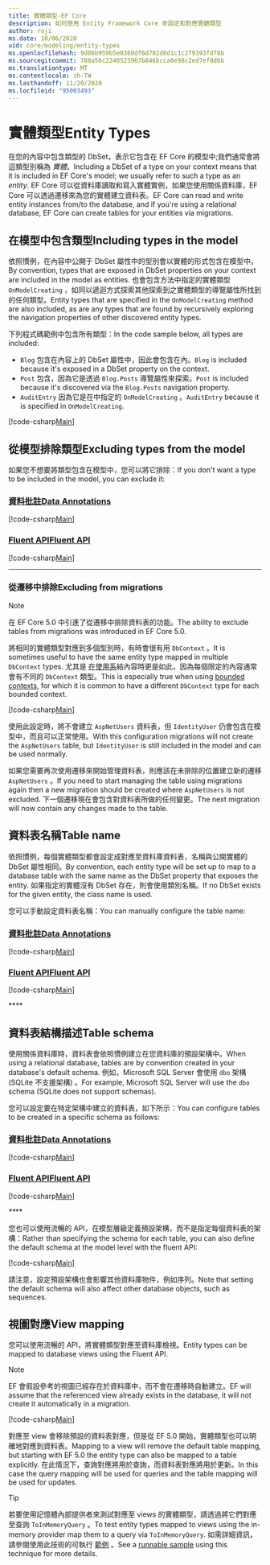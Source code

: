 ```yaml
---
title: 實體類型-EF Core
description: 如何使用 Entity Framework Core 來設定和對應實體類型
author: roji
ms.date: 10/06/2020
uid: core/modeling/entity-types
ms.openlocfilehash: 9d86b959b5e0360df6d782d8d1c1c2f9393fdf8b
ms.sourcegitcommit: 788a56c2248523967b846bcca0e98c2ed7ef0d6b
ms.translationtype: MT
ms.contentlocale: zh-TW
ms.lasthandoff: 11/20/2020
ms.locfileid: "95003493"
---
```

# <a name="entity-types"></a><span data-ttu-id="21f11-103">實體類型</span><span class="sxs-lookup"><span data-stu-id="21f11-103">Entity Types</span></span>

<span data-ttu-id="21f11-104">在您的內容中包含類型的 DbSet，表示它包含在 EF Core 的模型中;我們通常會將這類型別稱為 *實體*。</span><span class="sxs-lookup"><span data-stu-id="21f11-104">Including a DbSet of a type on your context means that it is included in EF Core's model; we usually refer to such a type as an *entity*.</span></span> <span data-ttu-id="21f11-105">EF Core 可以從資料庫讀取和寫入實體實例，如果您使用關係資料庫，EF Core 可以透過遷移來為您的實體建立資料表。</span><span class="sxs-lookup"><span data-stu-id="21f11-105">EF Core can read and write entity instances from/to the database, and if you're using a relational database, EF Core can create tables for your entities via migrations.</span></span>

## <a name="including-types-in-the-model"></a><span data-ttu-id="21f11-106">在模型中包含類型</span><span class="sxs-lookup"><span data-stu-id="21f11-106">Including types in the model</span></span>

<span data-ttu-id="21f11-107">依照慣例，在內容中公開于 DbSet 屬性中的型別會以實體的形式包含在模型中。</span><span class="sxs-lookup"><span data-stu-id="21f11-107">By convention, types that are exposed in DbSet properties on your context are included in the model as entities.</span></span> <span data-ttu-id="21f11-108">也會包含方法中指定的實體類型 `OnModelCreating` ，如同以遞迴方式探索其他探索到之實體類型的導覽屬性所找到的任何類型。</span><span class="sxs-lookup"><span data-stu-id="21f11-108">Entity types that are specified in the `OnModelCreating` method are also included, as are any types that are found by recursively exploring the navigation properties of other discovered entity types.</span></span>

<span data-ttu-id="21f11-109">下列程式碼範例中包含所有類型：</span><span class="sxs-lookup"><span data-stu-id="21f11-109">In the code sample below, all types are included:</span></span>

* <span data-ttu-id="21f11-110">`Blog` 包含在內容上的 DbSet 屬性中，因此會包含在內。</span><span class="sxs-lookup"><span data-stu-id="21f11-110">`Blog` is included because it's exposed in a DbSet property on the context.</span></span>
* <span data-ttu-id="21f11-111">`Post` 包含，因為它是透過 `Blog.Posts` 導覽屬性來探索。</span><span class="sxs-lookup"><span data-stu-id="21f11-111">`Post` is included because it's discovered via the `Blog.Posts` navigation property.</span></span>
* <span data-ttu-id="21f11-112">`AuditEntry` 因為它是在中指定的 `OnModelCreating` 。</span><span class="sxs-lookup"><span data-stu-id="21f11-112">`AuditEntry` because it is specified in `OnModelCreating`.</span></span>

[!code-csharp[Main](../../../samples/core/Modeling/Conventions/EntityTypes.cs?name=EntityTypes&highlight=3,7,16)]

## <a name="excluding-types-from-the-model"></a><span data-ttu-id="21f11-113">從模型排除類型</span><span class="sxs-lookup"><span data-stu-id="21f11-113">Excluding types from the model</span></span>

<span data-ttu-id="21f11-114">如果您不想要將類型包含在模型中，您可以將它排除：</span><span class="sxs-lookup"><span data-stu-id="21f11-114">If you don't want a type to be included in the model, you can exclude it:</span></span>

### <a name="data-annotations"></a>[<span data-ttu-id="21f11-115">資料批註</span><span class="sxs-lookup"><span data-stu-id="21f11-115">Data Annotations</span></span>](#tab/data-annotations)

[!code-csharp[Main](../../../samples/core/Modeling/DataAnnotations/IgnoreType.cs?name=IgnoreType&highlight=1)]

### <a name="fluent-api"></a>[<span data-ttu-id="21f11-116">Fluent API</span><span class="sxs-lookup"><span data-stu-id="21f11-116">Fluent API</span></span>](#tab/fluent-api)

[!code-csharp[Main](../../../samples/core/Modeling/FluentAPI/IgnoreType.cs?name=IgnoreType&highlight=3)]

***

### <a name="excluding-from-migrations"></a><span data-ttu-id="21f11-117">從遷移中排除</span><span class="sxs-lookup"><span data-stu-id="21f11-117">Excluding from migrations</span></span>

> [!NOTE]
> <span data-ttu-id="21f11-118">在 EF Core 5.0 中引進了從遷移中排除資料表的功能。</span><span class="sxs-lookup"><span data-stu-id="21f11-118">The ability to exclude tables from migrations was introduced in EF Core 5.0.</span></span>

<span data-ttu-id="21f11-119">將相同的實體類型對應到多個型別時，有時會很有用 `DbContext` 。</span><span class="sxs-lookup"><span data-stu-id="21f11-119">It is sometimes useful to have the same entity type mapped in multiple `DbContext` types.</span></span> <span data-ttu-id="21f11-120">尤其是 [在使用系](https://www.martinfowler.com/bliki/BoundedContext.html)結內容時更是如此，因為每個限定的內容通常會有不同的 `DbContext` 類型。</span><span class="sxs-lookup"><span data-stu-id="21f11-120">This is especially true when using [bounded contexts](https://www.martinfowler.com/bliki/BoundedContext.html), for which it is common to have a different `DbContext` type for each bounded context.</span></span>

[!code-csharp[Main](../../../samples/core/Modeling/FluentAPI/TableExcludeFromMigrations.cs?name=TableExcludeFromMigrations&highlight=4)]

<span data-ttu-id="21f11-121">使用此設定時，將不會建立 `AspNetUsers` 資料表，但 `IdentityUser` 仍會包含在模型中，而且可以正常使用。</span><span class="sxs-lookup"><span data-stu-id="21f11-121">With this configuration migrations will not create the `AspNetUsers` table, but `IdentityUser` is still included in the model and can be used normally.</span></span>

<span data-ttu-id="21f11-122">如果您需要再次使用遷移來開始管理資料表，則應該在未排除的位置建立新的遷移 `AspNetUsers` 。</span><span class="sxs-lookup"><span data-stu-id="21f11-122">If you need to start managing the table using migrations again then a new migration should be created where `AspNetUsers` is not excluded.</span></span> <span data-ttu-id="21f11-123">下一個遷移現在會包含對資料表所做的任何變更。</span><span class="sxs-lookup"><span data-stu-id="21f11-123">The next migration will now contain any changes made to the table.</span></span>

## <a name="table-name"></a><span data-ttu-id="21f11-124">資料表名稱</span><span class="sxs-lookup"><span data-stu-id="21f11-124">Table name</span></span>

<span data-ttu-id="21f11-125">依照慣例，每個實體類型都會設定成對應至資料庫資料表，名稱與公開實體的 DbSet 屬性相同。</span><span class="sxs-lookup"><span data-stu-id="21f11-125">By convention, each entity type will be set up to map to a database table with the same name as the DbSet property that exposes the entity.</span></span> <span data-ttu-id="21f11-126">如果指定的實體沒有 DbSet 存在，則會使用類別名稱。</span><span class="sxs-lookup"><span data-stu-id="21f11-126">If no DbSet exists for the given entity, the class name is used.</span></span>

<span data-ttu-id="21f11-127">您可以手動設定資料表名稱：</span><span class="sxs-lookup"><span data-stu-id="21f11-127">You can manually configure the table name:</span></span>

### <a name="data-annotations"></a>[<span data-ttu-id="21f11-128">資料批註</span><span class="sxs-lookup"><span data-stu-id="21f11-128">Data Annotations</span></span>](#tab/data-annotations)

[!code-csharp[Main](../../../samples/core/Modeling/DataAnnotations/TableName.cs?Name=TableName&highlight=1)]

### <a name="fluent-api"></a>[<span data-ttu-id="21f11-129">Fluent API</span><span class="sxs-lookup"><span data-stu-id="21f11-129">Fluent API</span></span>](#tab/fluent-api)

[!code-csharp[Main](../../../samples/core/Modeling/FluentAPI/TableName.cs?Name=TableName&highlight=3-4)]

<span data-ttu-id="21f11-130">\*\*_</span><span class="sxs-lookup"><span data-stu-id="21f11-130">\*\*_</span></span>

## <a name="table-schema"></a><span data-ttu-id="21f11-131">資料表結構描述</span><span class="sxs-lookup"><span data-stu-id="21f11-131">Table schema</span></span>

<span data-ttu-id="21f11-132">使用關係資料庫時，資料表會依照慣例建立在您資料庫的預設架構中。</span><span class="sxs-lookup"><span data-stu-id="21f11-132">When using a relational database, tables are by convention created in your database's default schema.</span></span> <span data-ttu-id="21f11-133">例如，Microsoft SQL Server 會使用 `dbo` 架構 (SQLite 不支援架構) 。</span><span class="sxs-lookup"><span data-stu-id="21f11-133">For example, Microsoft SQL Server will use the `dbo` schema (SQLite does not support schemas).</span></span>

<span data-ttu-id="21f11-134">您可以設定要在特定架構中建立的資料表，如下所示：</span><span class="sxs-lookup"><span data-stu-id="21f11-134">You can configure tables to be created in a specific schema as follows:</span></span>

### <a name="data-annotations"></a>[<span data-ttu-id="21f11-135">資料批註</span><span class="sxs-lookup"><span data-stu-id="21f11-135">Data Annotations</span></span>](#tab/data-annotations)

[!code-csharp[Main](../../../samples/core/Modeling/DataAnnotations/TableNameAndSchema.cs?name=TableNameAndSchema&highlight=1)]

### <a name="fluent-api"></a>[<span data-ttu-id="21f11-136">Fluent API</span><span class="sxs-lookup"><span data-stu-id="21f11-136">Fluent API</span></span>](#tab/fluent-api)

[!code-csharp[Main](../../../samples/core/Modeling/FluentAPI/TableNameAndSchema.cs?name=TableNameAndSchema&highlight=3-4)]

<span data-ttu-id="21f11-137">_\*\*</span><span class="sxs-lookup"><span data-stu-id="21f11-137">_\*\*</span></span>

<span data-ttu-id="21f11-138">您也可以使用流暢的 API，在模型層級定義預設架構，而不是指定每個資料表的架構：</span><span class="sxs-lookup"><span data-stu-id="21f11-138">Rather than specifying the schema for each table, you can also define the default schema at the model level with the fluent API:</span></span>

[!code-csharp[Main](../../../samples/core/Modeling/FluentAPI/DefaultSchema.cs?name=DefaultSchema&highlight=3)]

<span data-ttu-id="21f11-139">請注意，設定預設架構也會影響其他資料庫物件，例如序列。</span><span class="sxs-lookup"><span data-stu-id="21f11-139">Note that setting the default schema will also affect other database objects, such as sequences.</span></span>

## <a name="view-mapping"></a><span data-ttu-id="21f11-140">視圖對應</span><span class="sxs-lookup"><span data-stu-id="21f11-140">View mapping</span></span>

<span data-ttu-id="21f11-141">您可以使用流暢的 API，將實體類型對應至資料庫檢視。</span><span class="sxs-lookup"><span data-stu-id="21f11-141">Entity types can be mapped to database views using the Fluent API.</span></span>

> [!Note]
> <span data-ttu-id="21f11-142">EF 會假設參考的視圖已經存在於資料庫中，而不會在遷移時自動建立。</span><span class="sxs-lookup"><span data-stu-id="21f11-142">EF will assume that the referenced view already exists in the database, it will not create it automatically in a migration.</span></span>

[!code-csharp[Main](../../../samples/core/Modeling/FluentAPI/ViewNameAndSchema.cs?name=ViewNameAndSchema&highlight=1)]

 <span data-ttu-id="21f11-143">對應至 view 會移除預設的資料表對應，但是從 EF 5.0 開始，實體類型也可以明確地對應到資料表。</span><span class="sxs-lookup"><span data-stu-id="21f11-143">Mapping to a view will remove the default table mapping, but starting with EF 5.0 the entity type can also be mapped to a table explicitly.</span></span> <span data-ttu-id="21f11-144">在此情況下，查詢對應將用於查詢，而資料表對應將用於更新。</span><span class="sxs-lookup"><span data-stu-id="21f11-144">In this case the query mapping will be used for queries and the table mapping will be used for updates.</span></span>

> [!TIP]
> <span data-ttu-id="21f11-145">若要使用記憶體內部提供者來測試對應至 views 的實體類型，請透過將它們對應至查詢 `ToInMemoryQuery` 。</span><span class="sxs-lookup"><span data-stu-id="21f11-145">To test entity types mapped to views using the in-memory provider map them to a query via `ToInMemoryQuery`.</span></span> <span data-ttu-id="21f11-146">如需詳細資訊，請參閱使用此技術的可執行 [範例](https://github.com/dotnet/EntityFramework.Docs/tree/master/samples/core/Miscellaneous/Testing/ItemsWebApi/) 。</span><span class="sxs-lookup"><span data-stu-id="21f11-146">See a [runnable sample](https://github.com/dotnet/EntityFramework.Docs/tree/master/samples/core/Miscellaneous/Testing/ItemsWebApi/) using this technique for more details.</span></span>
